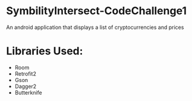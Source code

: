 # SymbilityIntersect-CodeChallenge1
An android application that displays a list of cryptocurrencies and prices 

# Libraries Used:

* Room
* Retrofit2
* Gson
* Dagger2
* Butterknife
